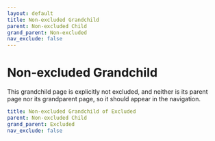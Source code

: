 ```yaml
---
layout: default
title: Non-excluded Grandchild
parent: Non-excluded Child
grand_parent: Non-excluded
nav_exclude: false
---
```

# Non-excluded Grandchild

This grandchild page is explicitly not excluded, and neither is its parent page nor its grandparent page, so it should appear in the navigation.

```yaml
title: Non-excluded Grandchild of Excluded
parent: Non-excluded Child
grand_parent: Excluded
nav_exclude: false
```
